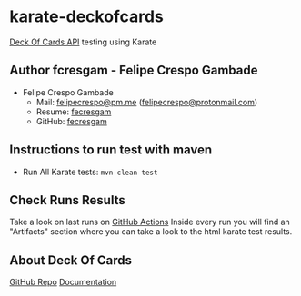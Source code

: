 # karate-deckofcards
[Deck Of Cards API](https://deckofcardsapi.com/) testing using Karate

## Author fcresgam - Felipe Crespo Gambade
- Felipe Crespo Gambade
    - Mail: [felipecrespo@pm.me](mailto:felipecrespo@pm.me) ([felipecrespo@protonmail.com](mailto:felipecrespo@protonmail.com))
    - Resume: [fecresgam](https://github.com/fecresgam/felipe-crespo-resume)
    - GitHub: [fecresgam](https://github.com/fecresgam)

## Instructions to run test with maven
- Run All Karate tests: `mvn clean test`

## Check Runs Results
Take a look on last runs on [GitHub Actions](https://github.com/fecresgam/karate-deckofcards/actions)
Inside every run you will find an "Artifacts" section where you can take a look to the html karate test results.

## About Deck Of Cards
[GitHub Repo](https://github.com/crobertsbmw/deckofcards)
[Documentation](https://deckofcardsapi.com/)